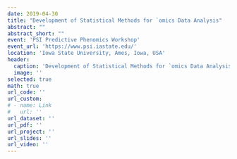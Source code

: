 ```yaml
---
date: 2019-04-30
title: "Development of Statistical Methods for `omics Data Analysis"
abstract: ""
abstract_short: ""
event: 'PSI Predictive Phenomics Workshop'
event_url: 'https://www.psi.iastate.edu/'
location: 'Iowa State University, Ames, Iowa, USA'
header:
  caption: 'Development of Statistical Methods for `omics Data Analysis'
  image: ''
selected: true
math: true
url_code: ''
url_custom: 
# - name: Link
#   url: ''
url_dataset: ''
url_pdf: ''
url_project: ''
url_slides: ''
url_video: ''
---
```


